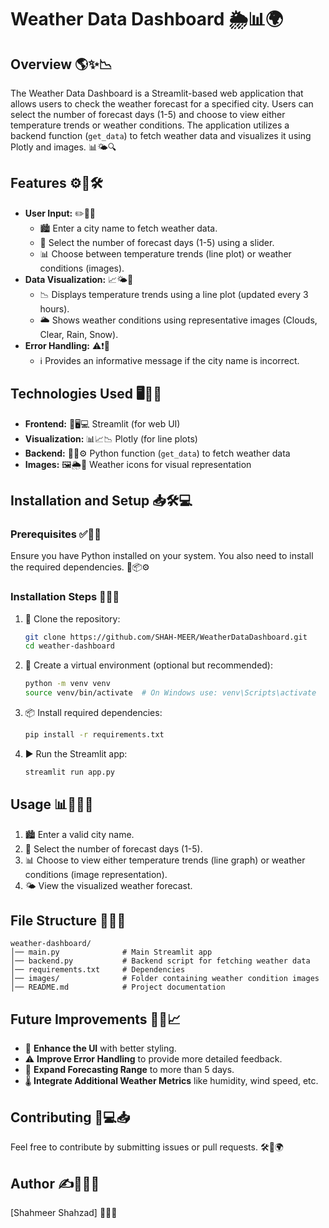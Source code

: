 # Weather Data Dashboard 🌦️📊🌍

## Overview 🌎✨📉

The Weather Data Dashboard is a Streamlit-based web application that allows users to check the weather forecast for a specified city. Users can select the number of forecast days (1-5) and choose to view either temperature trends or weather conditions. The application utilizes a backend function (`get_data`) to fetch weather data and visualizes it using Plotly and images. 📊🌤️🔍

## Features ⚙️📌🛠️

- **User Input:** ✏️📍🔎
  - 🏙️ Enter a city name to fetch weather data.
  - 📅 Select the number of forecast days (1-5) using a slider.
  - 📊 Choose between temperature trends (line plot) or weather conditions (images).
- **Data Visualization:** 📈🌤️📸
  - 📉 Displays temperature trends using a line plot (updated every 3 hours).
  - 🌥️ Shows weather conditions using representative images (Clouds, Clear, Rain, Snow).
- **Error Handling:** ⚠️❗📝
  - ℹ️ Provides an informative message if the city name is incorrect.

## Technologies Used 🖥️🔧📡

- **Frontend:** 🎨🖥️💻 Streamlit (for web UI)
- **Visualization:** 📊📈📉 Plotly (for line plots)
- **Backend:** 🔄📡⚙️ Python function (`get_data`) to fetch weather data
- **Images:** 🖼️🌦️📸 Weather icons for visual representation

## Installation and Setup 📥🛠️💻

### Prerequisites ✅📌📂

Ensure you have Python installed on your system. You also need to install the required dependencies. 🐍📦⚙️

### Installation Steps 🚀📡💽

1. 📂 Clone the repository:
   ```sh
   git clone https://github.com/SHAH-MEER/WeatherDataDashboard.git
   cd weather-dashboard
   ```
2. 🔧 Create a virtual environment (optional but recommended):
   ```sh
   python -m venv venv
   source venv/bin/activate  # On Windows use: venv\Scripts\activate
   ```
3. 📦 Install required dependencies:
   ```sh
   pip install -r requirements.txt
   ```
4. ▶️ Run the Streamlit app:
   ```sh
   streamlit run app.py
   ```

## Usage 📊📌👨‍💻

1. 🏙️ Enter a valid city name.
2. 📅 Select the number of forecast days (1-5).
3. 📊 Choose to view either temperature trends (line graph) or weather conditions (image representation).
4. 🌤️ View the visualized weather forecast.

## File Structure 📂📁📜

```
weather-dashboard/
│── main.py              # Main Streamlit app
│── backend.py           # Backend script for fetching weather data
│── requirements.txt     # Dependencies
│── images/              # Folder containing weather condition images
│── README.md            # Project documentation
```

## Future Improvements 🚀💡📈

- 🎨 **Enhance the UI** with better styling.
- ⚠️ **Improve Error Handling** to provide more detailed feedback.
- 📅 **Expand Forecasting Range** to more than 5 days.
- 🌡️ **Integrate Additional Weather Metrics** like humidity, wind speed, etc.

## Contributing 🤝💻📥

Feel free to contribute by submitting issues or pull requests. 🛠️🔄🌍

## Author ✍️👨‍💻📧

[Shahmeer Shahzad] 🚀🎨📝

